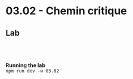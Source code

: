<!-- .slide: class="exercice" -->

<h1 id="stability" style="margin-bottom: 30px;">03.02 - Chemin critique</h1>

## Lab

<br/> <br/>

**Running the lab**<br/>
`npm run dev -w 03.02`
